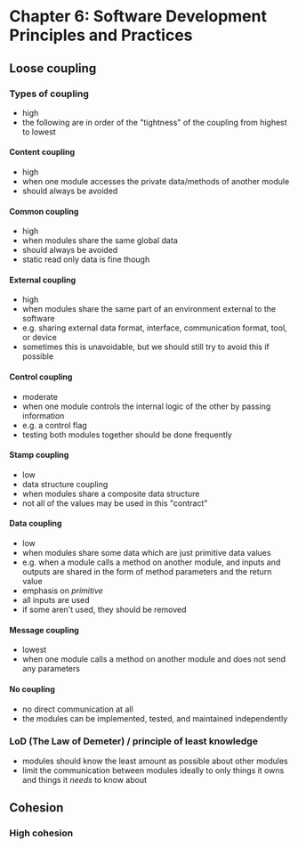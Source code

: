 # Chapter 6: Software Development Principles and Practices


## Loose coupling

### Types of coupling
- high
- the following are in order of the "tightness" of the coupling from highest to lowest

#### Content coupling
- high
- when one module accesses the private data/methods of another module
- should always be avoided

#### Common coupling
- high
- when modules share the same global data
- should always be avoided
- static read only data is fine though

#### External coupling
- high
- when modules share the same part of an environment external to the software
- e.g. sharing external data format, interface, communication format, tool, or device
- sometimes this is unavoidable, but we should still try to avoid this if possible

#### Control coupling
- moderate
- when one module controls the internal logic of the other by passing information
- e.g. a control flag
- testing both modules together should be done frequently

#### Stamp coupling
- low
- data structure coupling
- when modules share a composite data structure
- not all of the values may be used in this "contract"

#### Data coupling
- low
- when modules share some data which are just primitive data values
- e.g. when a module calls a method on another module, and inputs and outputs are shared in the form of method parameters and the return value
- emphasis on *primitive*
- all inputs are used
- if some aren't used, they should be removed

#### Message coupling
- lowest
- when one module calls a method on another module and does not send any parameters

#### No coupling
- no direct communication at all
- the modules can be implemented, tested, and maintained independently

### LoD (The Law of Demeter) / principle of least knowledge
- modules should know the least amount as possible about other modules
- limit the communication between modules ideally to only things it owns and things it *needs* to know about

## Cohesion

### High cohesion